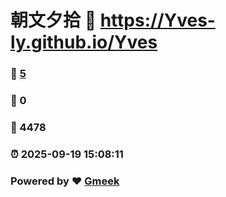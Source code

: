# 朝文夕拾 :link: https://Yves-ly.github.io/Yves 
### :page_facing_up: [5](https://Yves-ly.github.io/Yves/tag.html) 
### :speech_balloon: 0 
### :hibiscus: 4478 
### :alarm_clock: 2025-09-19 15:08:11 
### Powered by :heart: [Gmeek](https://github.com/Meekdai/Gmeek)
